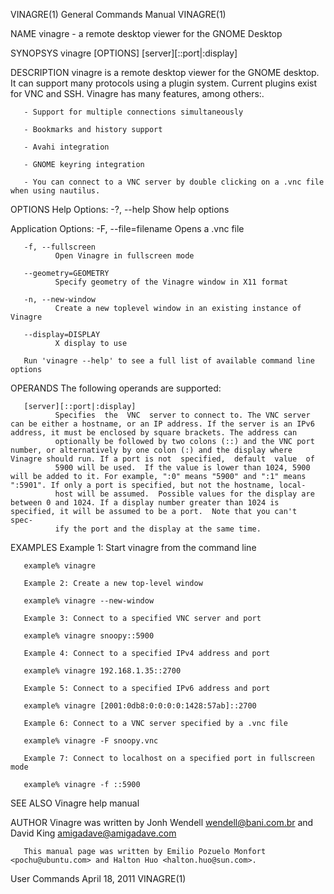 VINAGRE(1)                                                                                 General Commands Manual                                                                                 VINAGRE(1)



NAME
       vinagre - a remote desktop viewer for the GNOME Desktop

SYNOPSYS
       vinagre [OPTIONS] [server][::port|:display]

DESCRIPTION
       vinagre is a remote desktop viewer for the GNOME desktop. It can support many protocols using a plugin system. Current plugins exist for VNC and SSH.  Vinagre has many features, among others:.

       - Support for multiple connections simultaneously

       - Bookmarks and history support

       - Avahi integration

       - GNOME keyring integration

       - You can connect to a VNC server by double clicking on a .vnc file when using nautilus.

OPTIONS
   Help Options:
       -?, --help
              Show help options

   Application Options:
       -F, --file=filename
              Opens a .vnc file

       -f, --fullscreen
              Open Vinagre in fullscreen mode

       --geometry=GEOMETRY
              Specify geometry of the Vinagre window in X11 format

       -n, --new-window
              Create a new toplevel window in an existing instance of Vinagre

       --display=DISPLAY
              X display to use

       Run 'vinagre --help' to see a full list of available command line options

OPERANDS
       The following operands are supported:

       [server][::port|:display]
              Specifies  the  VNC  server to connect to. The VNC server can be either a hostname, or an IP address. If the server is an IPv6 address, it must be enclosed by square brackets. The address can
              optionally be followed by two colons (::) and the VNC port number, or alternatively by one colon (:) and the display where Vinagre should run. If a port is not  specified,  default  value  of
              5900 will be used.  If the value is lower than 1024, 5900 will be added to it. For example, ":0" means "5900" and ":1" means ":5901". If only a port is specified, but not the hostname, local‐
              host will be assumed.  Possible values for the display are between 0 and 1024. If a display number greater than 1024 is specified, it will be assumed to be a port.  Note that you can't  spec‐
              ify the port and the display at the same time.

EXAMPLES
       Example 1: Start vinagre from the command line

       example% vinagre

       Example 2: Create a new top-level window

       example% vinagre --new-window

       Example 3: Connect to a specified VNC server and port

       example% vinagre snoopy::5900

       Example 4: Connect to a specified IPv4 address and port

       example% vinagre 192.168.1.35::2700

       Example 5: Connect to a specified IPv6 address and port

       example% vinagre [2001:0db8:0:0:0:0:1428:57ab]::2700

       Example 6: Connect to a VNC server specified by a .vnc file

       example% vinagre -F snoopy.vnc

       Example 7: Connect to localhost on a specified port in fullscreen mode

       example% vinagre -f ::5900

SEE ALSO
       Vinagre help manual

AUTHOR
       Vinagre was written by Jonh Wendell <wendell@bani.com.br> and David King <amigadave@amigadave.com>

       This manual page was written by Emilio Pozuelo Monfort <pochu@ubuntu.com> and Halton Huo <halton.huo@sun.com>.



User Commands                                                                                   April 18, 2011                                                                                     VINAGRE(1)
